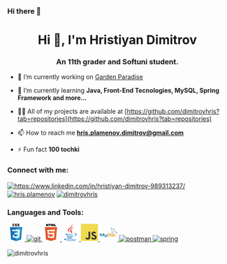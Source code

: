 ### Hi there 👋
<h1 align="center">Hi 👋, I'm Hristiyan Dimitrov</h1>
<h3 align="center">An 11th grader and Softuni student.</h3>

- 🔭 I’m currently working on [Garden Paradise](https://github.com/dimitrovhris/garden-paradise)

- 🌱 I’m currently learning **Java, Front-End Tecnologies, MySQL, Spring Framework and more...**

- 👨‍💻 All of my projects are available at [https://github.com/dimitrovhris?tab=repositories](https://github.com/dimitrovhris?tab=repositories)

- 📫 How to reach me **hris.plamenov.dimitrov@gmail.com**

- ⚡ Fun fact **100 tochki**

<h3 align="left">Connect with me:</h3>
<p align="left">
<a href="https://www.linkedin.com/in/hristiyan-dimitrov-989313237/" target="blank"><img align="center" src="https://raw.githubusercontent.com/rahuldkjain/github-profile-readme-generator/master/src/images/icons/Social/linked-in-alt.svg" alt="https://www.linkedin.com/in/hristiyan-dimitrov-989313237/" height="30" width="40" /></a>
<a href="https://fb.com/hris.plamenov" target="blank"><img align="center" src="https://raw.githubusercontent.com/rahuldkjain/github-profile-readme-generator/master/src/images/icons/Social/facebook.svg" alt="hris.plamenov" height="30" width="40" /></a>
<a href="https://instagram.com/dimitrovhris" target="blank"><img align="center" src="https://raw.githubusercontent.com/rahuldkjain/github-profile-readme-generator/master/src/images/icons/Social/instagram.svg" alt="dimitrovhris" height="30" width="40" /></a>
</p>

<h3 align="left">Languages and Tools:</h3>
<p align="left"> <a href="https://www.w3schools.com/css/" target="_blank" rel="noreferrer"> <img src="https://raw.githubusercontent.com/devicons/devicon/master/icons/css3/css3-original-wordmark.svg" alt="css3" width="40" height="40"/> </a> <a href="https://git-scm.com/" target="_blank" rel="noreferrer"> <img src="https://www.vectorlogo.zone/logos/git-scm/git-scm-icon.svg" alt="git" width="40" height="40"/> </a> <a href="https://www.w3.org/html/" target="_blank" rel="noreferrer"> <img src="https://raw.githubusercontent.com/devicons/devicon/master/icons/html5/html5-original-wordmark.svg" alt="html5" width="40" height="40"/> </a> <a href="https://www.java.com" target="_blank" rel="noreferrer"> <img src="https://raw.githubusercontent.com/devicons/devicon/master/icons/java/java-original.svg" alt="java" width="40" height="40"/> </a> <a href="https://developer.mozilla.org/en-US/docs/Web/JavaScript" target="_blank" rel="noreferrer"> <img src="https://raw.githubusercontent.com/devicons/devicon/master/icons/javascript/javascript-original.svg" alt="javascript" width="40" height="40"/> </a> <a href="https://www.mysql.com/" target="_blank" rel="noreferrer"> <img src="https://raw.githubusercontent.com/devicons/devicon/master/icons/mysql/mysql-original-wordmark.svg" alt="mysql" width="40" height="40"/> </a> <a href="https://postman.com" target="_blank" rel="noreferrer"> <img src="https://www.vectorlogo.zone/logos/getpostman/getpostman-icon.svg" alt="postman" width="40" height="40"/> </a> <a href="https://spring.io/" target="_blank" rel="noreferrer"> <img src="https://www.vectorlogo.zone/logos/springio/springio-icon.svg" alt="spring" width="40" height="40"/> </a> </p>

<p><img align="center" src="https://github-readme-stats.vercel.app/api/top-langs?username=dimitrovhris&show_icons=true&locale=en&layout=compact" alt="dimitrovhris" /></p>
